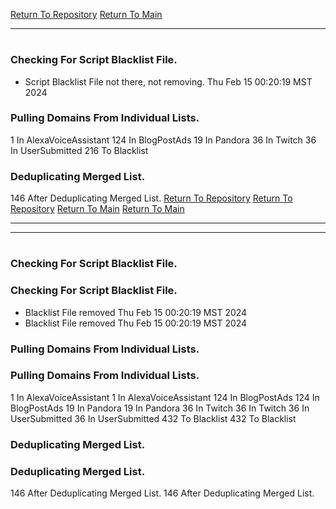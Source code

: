 [Return To Repository](https://github.com/DigitalWarrior/piholeparser/)
[Return To Main](https://github.com/DigitalWarrior/piholeparser/blob/master/RecentRunLogs/Mainlog.md)
____________________________________
# 
### Checking For Script Blacklist File.
* Script Blacklist File not there, not removing. Thu Feb 15 00:20:19 MST 2024
### Pulling Domains From Individual Lists.
1 In AlexaVoiceAssistant
124 In BlogPostAds
19 In Pandora
36 In Twitch
36 In UserSubmitted
216 To Blacklist
### Deduplicating Merged List.
146 After Deduplicating Merged List.
[Return To Repository](https://github.com/DigitalWarrior/piholeparser/)
[Return To Repository](https://github.com/DigitalWarrior/piholeparser/)
[Return To Main](https://github.com/DigitalWarrior/piholeparser/blob/master/RecentRunLogs/Mainlog.md)
[Return To Main](https://github.com/DigitalWarrior/piholeparser/blob/master/RecentRunLogs/Mainlog.md)
____________________________________
____________________________________
# 
# 
### Checking For Script Blacklist File.
### Checking For Script Blacklist File.
* Blacklist File removed Thu Feb 15 00:20:19 MST 2024
* Blacklist File removed Thu Feb 15 00:20:19 MST 2024
### Pulling Domains From Individual Lists.
### Pulling Domains From Individual Lists.
1 In AlexaVoiceAssistant
1 In AlexaVoiceAssistant
124 In BlogPostAds
124 In BlogPostAds
19 In Pandora
19 In Pandora
36 In Twitch
36 In Twitch
36 In UserSubmitted
36 In UserSubmitted
432 To Blacklist
432 To Blacklist
### Deduplicating Merged List.
### Deduplicating Merged List.
146 After Deduplicating Merged List.
146 After Deduplicating Merged List.
